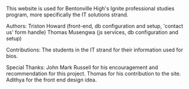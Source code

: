 This website is used for Bentonville High's Ignite professional studies program, more specifically the IT solutions strand. 

Authors: Triston Howard (front-end, db configuration and setup, 'contact us' form handle)
        Thomas Musengwa (js services, db configuration and setup)

Contributions: The students in the IT strand for their information used for bios.

Special Thanks: John Mark Russell for his encouragement and recommendation for this project.
                Thomas for his contribution to the site.
                Adithya for the front end design idea.
                
        
